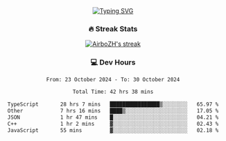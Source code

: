 
<div align="center">
  <a href="https://git.io/typing-svg"><img src="https://readme-typing-svg.demolab.com?font=Fira+Code&size=30&pause=1000&color=33F7F5&center=true&vCenter=true&width=435&lines=Hi+there+%F0%9F%91%8B+I+am+AirboZH+;Welcome+to+my+Github" alt="Typing SVG" /></a>

<h3>🔥 Streak Stats</h3>

<!-- GitHub Readme Streak Stats - https://github.com/DenverCoder1/github-readme-streak-stats -->
<p>
  <a href="https://github.com/DenverCoder1/github-readme-streak-stats">
    <img title="🔥 Get streak stats for your profile at git.io/streak-stats" alt="AirboZH's streak" src="https://streak-stats.demolab.com/?user=AirboZH&theme=monokai-metallian&hide_border=true"/>
  </a>
</p>

<h3>💻 Dev Hours</h3>
<!--START_SECTION:waka-->

```txt
From: 23 October 2024 - To: 30 October 2024

Total Time: 42 hrs 38 mins

TypeScript       28 hrs 7 mins   ████████████████▒░░░░░░░░   65.97 %
Other            7 hrs 16 mins   ████▒░░░░░░░░░░░░░░░░░░░░   17.05 %
JSON             1 hr 47 mins    █░░░░░░░░░░░░░░░░░░░░░░░░   04.21 %
C++              1 hr 2 mins     ▓░░░░░░░░░░░░░░░░░░░░░░░░   02.43 %
JavaScript       55 mins         ▓░░░░░░░░░░░░░░░░░░░░░░░░   02.18 %
```

<!--END_SECTION:waka-->
</div>  
